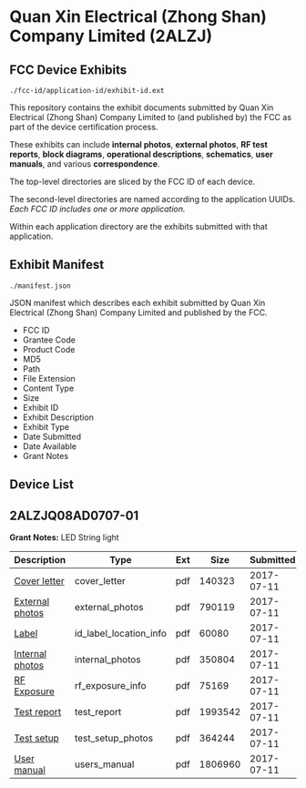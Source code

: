 # Quan Xin Electrical (Zhong Shan) Company Limited (2ALZJ)
## FCC Device Exhibits

```
./fcc-id/application-id/exhibit-id.ext
```

This repository contains the exhibit documents submitted by Quan Xin Electrical (Zhong Shan) Company Limited to (and published by) the FCC as part of the device certification process.

These exhibits can include **internal photos**, **external photos**, **RF test reports**, **block diagrams**, **operational descriptions**, **schematics**, **user manuals**, and various **correspondence**.

The top-level directories are sliced by the FCC ID of each device.

The second-level directories are named according to the application UUIDs. *Each FCC ID includes one or more application.*

Within each application directory are the exhibits submitted with that application. 

## Exhibit Manifest

```
./manifest.json
```

JSON manifest which describes each exhibit submitted by Quan Xin Electrical (Zhong Shan) Company Limited and published by the FCC.

- FCC ID
- Grantee Code
- Product Code
- MD5
- Path
- File Extension
- Content Type
- Size
- Exhibit ID
- Exhibit Description
- Exhibit Type
- Date Submitted
- Date Available
- Grant Notes

## Device List
## 2ALZJQ08AD0707-01
**Grant Notes:** LED String light

| Description | Type | Ext | Size | Submitted | Available |
| ----------- | ---- | --- | ---- | --------- | --------- |
| [Cover letter](2ALZJQ08AD0707-01/db1a548873a6eb7dc987ac8cad869e47/3459337.pdf) | cover_letter | pdf | 140323 | 2017-07-11 | 2017-07-11 |
| [External photos](2ALZJQ08AD0707-01/db1a548873a6eb7dc987ac8cad869e47/3459338.pdf) | external_photos | pdf | 790119 | 2017-07-11 | 2017-07-11 |
| [Label](2ALZJQ08AD0707-01/db1a548873a6eb7dc987ac8cad869e47/3459339.pdf) | id_label_location_info | pdf | 60080 | 2017-07-11 | 2017-07-11 |
| [Internal photos](2ALZJQ08AD0707-01/db1a548873a6eb7dc987ac8cad869e47/3459340.pdf) | internal_photos | pdf | 350804 | 2017-07-11 | 2017-07-11 |
| [RF Exposure](2ALZJQ08AD0707-01/db1a548873a6eb7dc987ac8cad869e47/3459342.pdf) | rf_exposure_info | pdf | 75169 | 2017-07-11 | 2017-07-11 |
| [Test report](2ALZJQ08AD0707-01/db1a548873a6eb7dc987ac8cad869e47/3459344.pdf) | test_report | pdf | 1993542 | 2017-07-11 | 2017-07-11 |
| [Test setup](2ALZJQ08AD0707-01/db1a548873a6eb7dc987ac8cad869e47/3459345.pdf) | test_setup_photos | pdf | 364244 | 2017-07-11 | 2017-07-11 |
| [User manual](2ALZJQ08AD0707-01/db1a548873a6eb7dc987ac8cad869e47/3459346.pdf) | users_manual | pdf | 1806960 | 2017-07-11 | 2017-07-11 |
